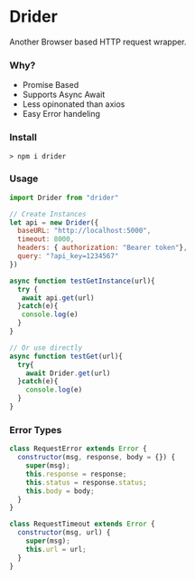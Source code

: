 # Drider

Another Browser based HTTP request wrapper. 

### Why?
- Promise Based
- Supports Async Await
- Less opinonated than axios
- Easy Error handeling

### Install

```terminal
> npm i drider
```

### Usage

```javascript
import Drider from "drider"

// Create Instances
let api = new Drider({
  baseURL: "http://localhost:5000", 
  timeout: 8000, 
  headers: { authorization: "Bearer token"}, 
  query: "?api_key=1234567" 
})

async function testGetInstance(url){
  try {
   await api.get(url)
  }catch(e){
   console.log(e)
  }
}

// Or use directly
async function testGet(url){
  try{
    await Drider.get(url)
  }catch(e){
    console.log(e)
  }
}

```


### Error Types
```javascript
class RequestError extends Error {
  constructor(msg, response, body = {}) {
    super(msg);
    this.response = response;
    this.status = response.status;
    this.body = body;
  }
}

class RequestTimeout extends Error {
  constructor(msg, url) {
    super(msg);
    this.url = url;
  }
}
```
